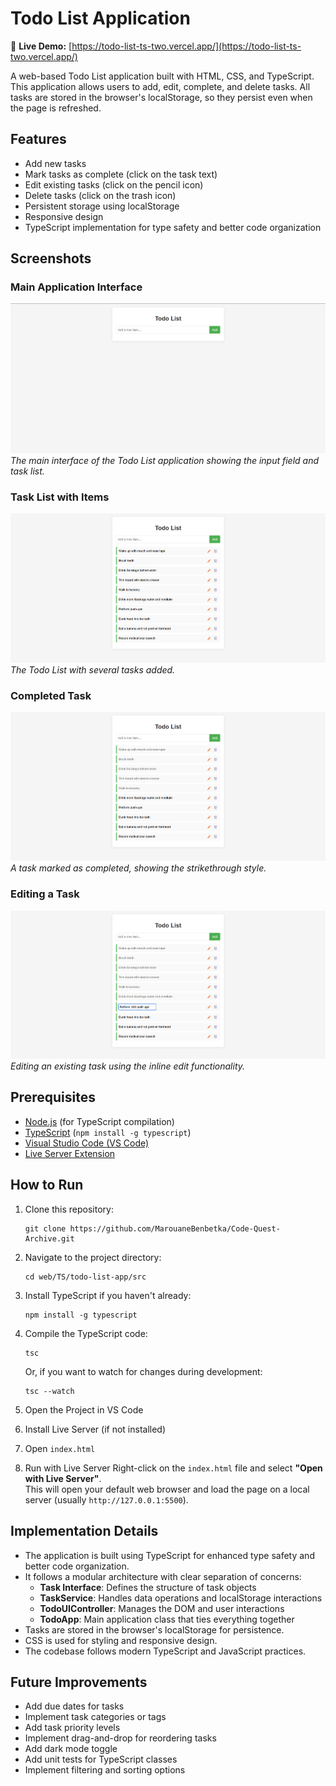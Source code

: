 # Todo List Application

🔗 **Live Demo:** [https://todo-list-ts-two.vercel.app/](https://todo-list-ts-two.vercel.app/)

A web-based Todo List application built with HTML, CSS, and TypeScript. This application allows users to add, edit, complete, and delete tasks. All tasks are stored in the browser's localStorage, so they persist even when the page is refreshed.

## Features

-   Add new tasks
-   Mark tasks as complete (click on the task text)
-   Edit existing tasks (click on the pencil icon)
-   Delete tasks (click on the trash icon)
-   Persistent storage using localStorage
-   Responsive design
-   TypeScript implementation for type safety and better code organization

## Screenshots

### Main Application Interface

![Todo List Application](screenshots/todo-list-main.png)
_The main interface of the Todo List application showing the input field and task list._

### Task List with Items

![Task List with Items](screenshots/task-list-items.png)
_The Todo List with several tasks added._

### Completed Task

![Completed Task](screenshots/completed-task.png)
_A task marked as completed, showing the strikethrough style._

### Editing a Task

![Editing a Task](screenshots/editing-task.png)
_Editing an existing task using the inline edit functionality._

## Prerequisites

-   [Node.js](https://nodejs.org/) (for TypeScript compilation)
-   [TypeScript](https://www.typescriptlang.org/) (`npm install -g typescript`)
-   [Visual Studio Code (VS Code)](https://code.visualstudio.com/)
-   [Live Server Extension](https://marketplace.visualstudio.com/items?itemName=ritwickdey.LiveServer)

## How to Run

1. Clone this repository:

    ```
    git clone https://github.com/MarouaneBenbetka/Code-Quest-Archive.git
    ```

2. Navigate to the project directory:

    ```
    cd web/TS/todo-list-app/src
    ```

3. Install TypeScript if you haven't already:

    ```
    npm install -g typescript
    ```

4. Compile the TypeScript code:

    ```
    tsc
    ```

    Or, if you want to watch for changes during development:

    ```
    tsc --watch
    ```

5. Open the Project in VS Code

6. Install Live Server (if not installed)

7. Open `index.html`

8. Run with Live Server
   Right-click on the `index.html` file and select **"Open with Live Server"**.  
   This will open your default web browser and load the page on a local server (usually `http://127.0.0.1:5500`).

## Implementation Details

-   The application is built using TypeScript for enhanced type safety and better code organization.
-   It follows a modular architecture with clear separation of concerns:
    -   **Task Interface**: Defines the structure of task objects
    -   **TaskService**: Handles data operations and localStorage interactions
    -   **TodoUIController**: Manages the DOM and user interactions
    -   **TodoApp**: Main application class that ties everything together
-   Tasks are stored in the browser's localStorage for persistence.
-   CSS is used for styling and responsive design.
-   The codebase follows modern TypeScript and JavaScript practices.

## Future Improvements

-   Add due dates for tasks
-   Implement task categories or tags
-   Add task priority levels
-   Implement drag-and-drop for reordering tasks
-   Add dark mode toggle
-   Add unit tests for TypeScript classes
-   Implement filtering and sorting options
